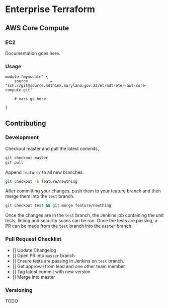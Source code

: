 # Enterprise Terraform 
## AWS Core Compute
### EC2

Documentation goes here.

### Usage

```
module "mymodule" {
	source          = "ssh://git@source.mdthink.maryland.gov:22/et/mdt-eter-aws-core-compute.git"
	
	# vars go here

}
```

## Contributing

### Development

Checkout master and pull the latest commits,

```bash
git checkout master
git pull
```

Append ``feature/`` to all new branches.

```bash
git checkout -b feature/newthing
```

After committing your changes, push them to your feature branch and then merge them into the `test` branch. 

```bash
git checkout test && git merge feature/newthing
```

Once the changes are in the `test` branch, the Jenkins job containing the unit tests, linting and security scans can be run. Once the tests are passing, a PR can be made from the `test` branch into the `master` branch.

### Pull Request Checklist

- [] Update Changelog
- [] Open PR into ``master`` branch
- [] Ensure tests are passing in Jenkins on ``test`` branch.
- [] Get approval from lead and one other team member
- [] Tag latest commit with new version
- [] Merge into master

### Versioning

TODO
